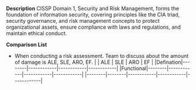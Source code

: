 
**Description**
CISSP Domain 1, Security and Risk Management, forms the foundation of information security, covering principles like the CIA triad, security governance, and risk management concepts to protect organizational assets, ensure compliance with laws and regulations, and maintain ethical conduct.

**Comparison List**
- When conducting a risk assessment. Team to discuss about the amount of damage is ALE, SLE, ARO, EF.
|  | ALE | SLE | ARO | EF |
|Defination|--------|------------|------------|------------|
|Functional|--------|------------|------------|------------|
|--------|--------|------------|------------|------------|
